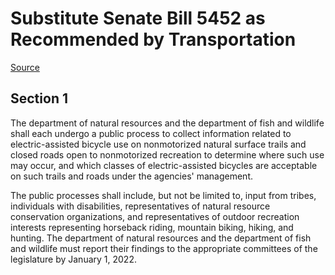 # Substitute Senate Bill 5452 as Recommended by Transportation

[Source](http://lawfilesext.leg.wa.gov/biennium/2021-22/Xml/Bills/Senate%20Bills/5452-S.xml)
## Section 1
The department of natural resources and the department of fish and wildlife shall each undergo a public process to collect information related to electric-assisted bicycle use on nonmotorized natural surface trails and closed roads open to nonmotorized recreation to determine where such use may occur, and which classes of electric-assisted bicycles are acceptable on such trails and roads under the agencies' management.

The public processes shall include, but not be limited to, input from tribes, individuals with disabilities, representatives of natural resource conservation organizations, and representatives of outdoor recreation interests representing horseback riding, mountain biking, hiking, and hunting. The department of natural resources and the department of fish and wildlife must report their findings to the appropriate committees of the legislature by January 1, 2022.

